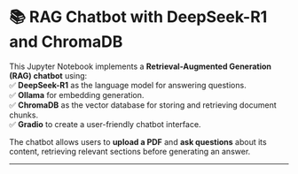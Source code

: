 # 📚 RAG Chatbot with DeepSeek-R1 and ChromaDB  

This Jupyter Notebook implements a **Retrieval-Augmented Generation (RAG) chatbot** using:  
✅ **DeepSeek-R1** as the language model for answering questions.  
✅ **Ollama** for embedding generation.  
✅ **ChromaDB** as the vector database for storing and retrieving document chunks.  
✅ **Gradio** to create a user-friendly chatbot interface.  

The chatbot allows users to **upload a PDF** and **ask questions** about its content, retrieving relevant sections before generating an answer.

---
